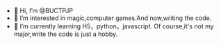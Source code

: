 - 👋 Hi, I’m @BUCTPJP
- 👀 I’m interested in magic,computer games.And now,writing the code.
- 🌱 I’m currently learning H5，python，javascript.
     Of course,it's not my major,write the code is just a hobby.


<!---
BUCTPJP/BUCTPJP is a ✨ special ✨ repository because its `README.md` (this file) appears on your GitHub profile.
You can click the Preview link to take a look at your changes.
--->
